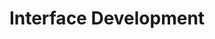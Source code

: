 ---
title: "Interface Development"
description: "Interface development related content"
slug: "interface-development"
style:
    background: "#26c6da"
    color: "#fff"    
--- 